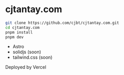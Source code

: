 # cjtantay.com

```zsh
git clone https://github.com/cjbt/cjtantay.com.git
cd cjtantay.com
pnpm install
pnpm dev
```
- Astro
- solidjs (soon)
- tailwind.css (soon)


Deployed by Vercel
